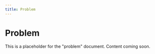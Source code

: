```yaml
---
title: Problem
---
```


# Problem

This is a placeholder for the "problem" document. Content coming soon.
